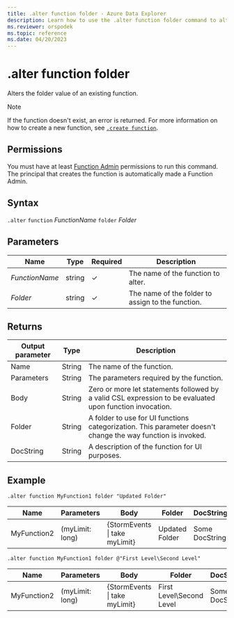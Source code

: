 ```yaml
---
title: .alter function folder - Azure Data Explorer
description: Learn how to use the .alter function folder command to alter the folder value of an existing function.
ms.reviewer: orspodek
ms.topic: reference
ms.date: 04/20/2023
---
```

# .alter function folder

Alters the folder value of an existing function.

> [!NOTE]
> If the function doesn't exist, an error is returned. For more information on how to create a new function, see [`.create function`](create-function.md).

## Permissions

You must have at least [Function Admin](../management/access-control/role-based-access-control.md) permissions to run this command. The principal that creates the function is automatically made a Function Admin.

## Syntax

`.alter` `function` *FunctionName* `folder` *Folder*

## Parameters

|Name|Type|Required|Description|
|--|--|--|--|
|*FunctionName*|string|&check;|The name of the function to alter.|
|*Folder*|string|&check;|The name of the folder to assign to the function.|

## Returns

|Output parameter |Type |Description|
|---|---|---|
|Name  |String |The name of the function.|
|Parameters  |String |The parameters required by the function.|
|Body  |String |Zero or more let statements followed by a valid CSL expression to be evaluated upon function invocation.|
|Folder|String|A folder to use for UI functions categorization. This parameter doesn't change the way function is invoked.|
|DocString|String|A description of the function for UI purposes.|

## Example

```kusto
.alter function MyFunction1 folder "Updated Folder"
```

|Name |Parameters |Body|Folder|DocString
|---|---|---|---|---
|MyFunction2 |(myLimit: long)| {StormEvents &#124; take myLimit}|Updated Folder|Some DocString|

```kusto
.alter function MyFunction1 folder @"First Level\Second Level"
```

|Name |Parameters |Body|Folder|DocString
|---|---|---|---|---
|MyFunction2 |(myLimit: long)| {StormEvents &#124; take myLimit}|First Level\Second Level|Some DocString|
